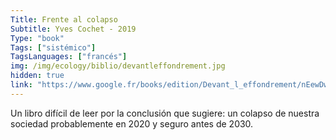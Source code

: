 ```yaml
---
Title: Frente al colapso
Subtitle: Yves Cochet - 2019
Type: "book"
Tags: ["sistémico"]
TagsLanguages: ["francés"]
img: /img/ecology/biblio/devantleffondrement.jpg
hidden: true
link: "https://www.google.fr/books/edition/Devant_l_effondrement/nEewDwAAQBAJ?hl=fr&gbpv=1&printsec=frontcover"
---
```


Un libro difícil de leer por la conclusión que sugiere: un colapso de nuestra sociedad probablemente en 2020 y seguro antes de 2030.